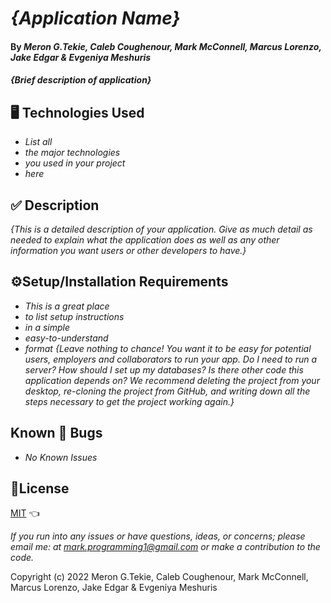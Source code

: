 # _{Application Name}_
#### By _**Meron G.Tekie, Caleb Coughenour, Mark McConnell, Marcus Lorenzo, Jake Edgar & Evgeniya Meshuris**_
#### _{Brief description of application}_
## 🖥️ Technologies Used 
* _List all_
* _the major technologies_
* _you used in your project_
* _here_
## ✅ Description 
_{This is a detailed description of your application. Give as much detail as needed to explain what the application does as well as any other information you want users or other developers to have.}_
## ⚙️Setup/Installation Requirements 
* _This is a great place_
* _to list setup instructions_
* _in a simple_
* _easy-to-understand_
* _format_
_{Leave nothing to chance! You want it to be easy for potential users, employers and collaborators to run your app. Do I need to run a server? How should I set up my databases? Is there other code this application depends on? We recommend deleting the project from your desktop, re-cloning the project from GitHub, and writing down all the steps necessary to get the project working again.}_
## Known 🐛 Bugs 
* _No Known Issues_
## 🎫License
[MIT](LICENSE) 👈

_If you run into any issues or have questions, ideas, or concerns;  please email me: at mark.programming1@gmail.com or make a contribution to the code._

Copyright (c) 2022 Meron G.Tekie, Caleb Coughenour, Mark McConnell, Marcus Lorenzo, Jake Edgar & Evgeniya Meshuris
